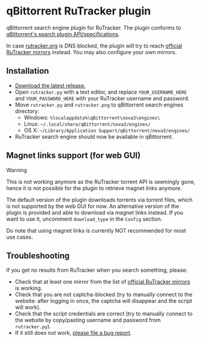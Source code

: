 # qBittorrent RuTracker plugin

qBittorrent search engine plugin for RuTracker.
The plugin conforms to [qBittorrent's search plugin API/specifications](https://github.com/qbittorrent/search-plugins/wiki/How-to-write-a-search-plugin).

In case [rutracker.org](https://rutracker.org) is DNS blocked, the plugin will try to reach [official RuTracker mirrors](http://rutracker.wiki/%D0%A7%D1%82%D0%BE_%D0%B4%D0%B5%D0%BB%D0%B0%D1%82%D1%8C,_%D0%B5%D1%81%D0%BB%D0%B8_%D0%B2%D0%B0%D0%BC_%D0%B7%D0%B0%D0%B1%D0%BB%D0%BE%D0%BA%D0%B8%D1%80%D0%BE%D0%B2%D0%B0%D0%BD_%D0%B4%D0%BE%D1%81%D1%82%D1%83%D0%BF_%D0%BD%D0%B0_rutracker.org#.D0.97.D0.B5.D1.80.D0.BA.D0.B0.D0.BB.D0.B0_rutracker.org) instead.
You may also configure your own mirrors.

## Installation

- [Download the latest release.](https://github.com/nbusseneau/qBittorrent-RuTracker-plugin/releases/latest)
- Open `rutracker.py` with a text editor, and replace `YOUR_USERNAME_HERE` and `YOUR_PASSWORD_HERE` with your RuTracker username and password.
- Move `rutracker.py` and `rutracker.png` to qBittorrent search engines directory:
  - Windows: `%localappdata%\qBittorrent\nova3\engines\`
  - Linux: `~/.local/share/qBittorrent/nova3/engines/`
  - OS X: `~/Library/Application Support/qBittorrent/nova3/engines/`
- RuTracker search engine should now be available in qBittorrent.

## Magnet links support (for web GUI)

> [!WARNING]  
> This is not working anymore as the RuTracker torrent API is seemingly gone, hence it is not possible for the plugin to retrieve magnet links anymore.

The default version of the plugin downloads torrents via torrent files, which is not supported by the web GUI for now.
An alternative version of the plugin is provided and able to download via magnet links instead.
If you want to use it, uncomment `download_type` in the `Config` section.

Do note that using magnet links is currently NOT recommended for most use cases.

## Troubleshooting

If you get no results from RuTracker when you search something, please:

- Check that at least one mirror from the list of [official RuTracker mirrors](http://rutracker.wiki/%D0%A7%D1%82%D0%BE_%D0%B4%D0%B5%D0%BB%D0%B0%D1%82%D1%8C,_%D0%B5%D1%81%D0%BB%D0%B8_%D0%B2%D0%B0%D0%BC_%D0%B7%D0%B0%D0%B1%D0%BB%D0%BE%D0%BA%D0%B8%D1%80%D0%BE%D0%B2%D0%B0%D0%BD_%D0%B4%D0%BE%D1%81%D1%82%D1%83%D0%BF_%D0%BD%D0%B0_rutracker.org#.D0.97.D0.B5.D1.80.D0.BA.D0.B0.D0.BB.D0.B0_rutracker.org) is working.
- Check that you are not captcha-blocked (try to manually connect to the website: after logging in once, the captcha will disappear and the script will work).
- Check that the script credentials are correct (try to manually connect to the website by copy/pasting username and password from `rutracker.py`).
- If it still does not work, [please file a bug report](https://github.com/nbusseneau/qBittorrent-RuTracker-plugin/issues/new/choose).
